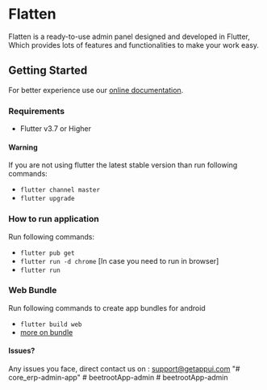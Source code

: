 # Flatten

Flatten is a ready-to-use admin panel designed and developed in Flutter, Which provides lots of features and
functionalities to make your work easy.

## Getting Started

For better experience use our [online documentation](https://getappui.com/core_erp/index.html).

### Requirements

- Flutter v3.7 or Higher

#### Warning

If you are not using flutter the latest stable version than run following commands:

* `flutter channel master`
* `flutter upgrade`

### How to run application

Run following commands:

* `flutter pub get`
* `flutter run -d chrome` \[In case you need to run in browser]
* `flutter run` 

### Web Bundle

Run following commands to create app bundles for android

* `flutter build web`
* [more on bundle](https://docs.flutter.dev/platform-integration/web/building)

#### Issues?

Any issues you face, direct contact us on : [support@getappui.com](mailto:support@getappui.com)
"# core_erp-admin-app" 
#   b e e t r o o t A p p - a d m i n  
 #   b e e t r o o t A p p - a d m i n  
 